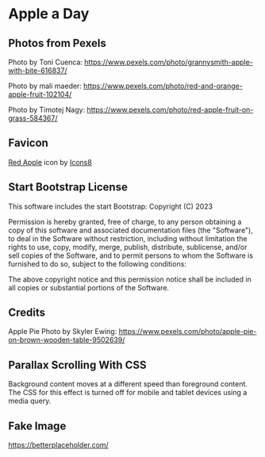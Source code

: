 # Apple a Day

## Photos from Pexels

Photo by Toni Cuenca: https://www.pexels.com/photo/grannysmith-apple-with-bite-616837/

Photo by mali maeder: https://www.pexels.com/photo/red-and-orange-apple-fruit-102104/

Photo by Timotej Nagy: https://www.pexels.com/photo/red-apple-fruit-on-grass-584367/

## Favicon
<a target="_blank" href="https://icons8.com/icon/tsGqagtVj0Ka/red-apple">Red Apple</a> icon by <a target="_blank" href="https://icons8.com">Icons8</a>

## Start Bootstrap License
This software includes the start Bootstrap: Copyright (C) 2023 

Permission is hereby granted, free of charge, to any person obtaining a copy of this software and associated documentation files (the "Software"), to deal in the Software without restriction, including without limitation the rights to use, copy, modify, merge, publish, distribute, sublicense, and/or sell copies of the Software, and to permit persons to whom the Software is furnished to do so, subject to the following conditions:

The above copyright notice and this permission notice shall be included in all copies or substantial portions of the Software.

## Credits

Apple Pie Photo by Skyler Ewing: https://www.pexels.com/photo/apple-pie-on-brown-wooden-table-9502639/

## Parallax Scrolling With CSS

Background content moves at a different speed than foreground content. The CSS for this effect is turned off for mobile and tablet devices using a media query.

## Fake Image
https://betterplaceholder.com/
